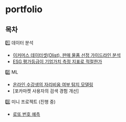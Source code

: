 # portfolio
## 목차
1️⃣ 데이터 분석
- [이커머스 데이터셋(Olist), 판매 물품 선정 가이드라인 분석](https://github.com/better-noh/portfolio/tree/main/olist_ecommerce)
- [ESG 평가등급이 기업가치 측정 지표로 적절한가](https://github.com/better-noh/portfolio/tree/main/ESG_Rating_analysis)

2️⃣ ML
- [온라인 수강생의 자리비움 여부 탐지 모델링](https://github.com/better-noh/portfolio/tree/main/Zoom_Detection)
- [포카마켓 사용자의 검색 경험 개선]

3️⃣ 미니 프로젝트 (진행 중)
- [로또 번호 예측](https://github.com/better-noh/portfolio/tree/main/Where_is_My_lotto)

</br>


